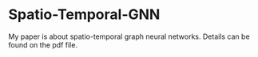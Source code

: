 # Spatio-Temporal-GNN
My paper is about spatio-temporal graph neural networks. Details can be found on the pdf file.
